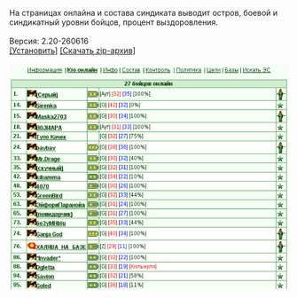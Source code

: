 На страницах онлайна и состава синдиката выводит остров, боевой и синдикатный уровни бойцов, процент выздоровления.
<br>
<br>
Версия: 2.20-260616
<br>
[[Установить]](https://raw.githubusercontent.com/MyRequiem/comfortablePlayingInGW/master/separatedScripts/SyndPersInfo/syndPersInfo.user.js) [[Скачать zip-архив]](https://raw.githubusercontent.com/MyRequiem/comfortablePlayingInGW/master/separatedScripts/SyndPersInfo/syndPersInfo.user.js.zip)
<br>
<br>
![SyndPersInfo](https://raw.githubusercontent.com/MyRequiem/comfortablePlayingInGW/master/imgs/SyndPersInfo/screen.png)
<br>
